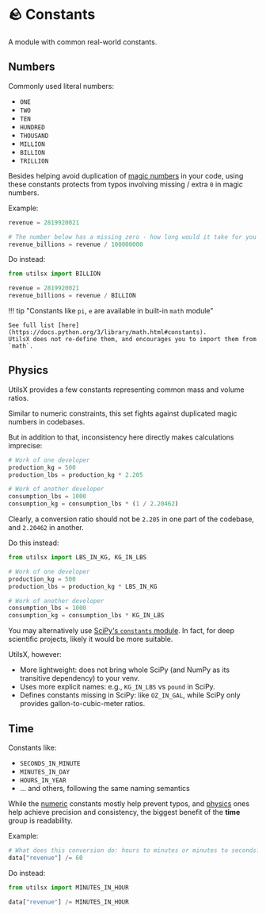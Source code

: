 # 🪨 Constants

A module with common real-world constants.

## Numbers

Commonly used literal numbers:

- `ONE`
- `TWO`
- `TEN`
- `HUNDRED`
- `THOUSAND`
- `MILLION`
- `BILLION`
- `TRILLION`

Besides helping avoid duplication of
[magic numbers](https://code-basics.com/languages/python/lessons/magic-numbers) in your code,
using these constants protects from typos involving missing / extra `0` in magic numbers.

Example:

``` py title="bad_practice.py"
revenue = 2819920021

# The number below has a missing zero - how long would it take for you to spot?
revenue_billions = revenue / 100000000
```

Do instead:

``` py title="good_practice.py"
from utilsx import BILLION

revenue = 2819920021
revenue_billions = revenue / BILLION
```

!!! tip "Constants like `pi`, `e` are available in built-in `math` module"

    See full list [here](https://docs.python.org/3/library/math.html#constants).
    UtilsX does not re-define them, and encourages you to import them from `math`.

## Physics

UtilsX provides a few constants representing common mass and volume ratios.

Similar to numeric constraints, this set fights against duplicated magic numbers in codebases.

But in addition to that, inconsistency here directly makes calculations imprecise:

``` py title="bad_practice.py" hl_lines="3 7"
# Work of one developer
production_kg = 500
production_lbs = production_kg * 2.205

# Work of another developer
consumption_lbs = 1000
consumption_kg = consumption_lbs * (1 / 2.20462)
```

Clearly, a conversion ratio should not be `2.205` in one part of the codebase, and `2.20462` in another.

Do this instead:

``` py title="good_practice.py"
from utilsx import LBS_IN_KG, KG_IN_LBS

# Work of one developer
production_kg = 500
production_lbs = production_kg * LBS_IN_KG

# Work of another developer
consumption_lbs = 1000
consumption_kg = consumption_lbs * KG_IN_LBS
```

You may alternatively use [SciPy's `constants` module](https://docs.scipy.org/doc/scipy/reference/constants.html#).
In fact, for deep scientific projects, likely it would be more suitable.

UtilsX, however:

- More lightweight: does not bring whole SciPy (and NumPy as its transitive dependency) to your venv.
- Uses more explicit names: e.g., `KG_IN_LBS` vs `pound` in SciPy.
- Defines constants missing in SciPy: like `OZ_IN_GAL`, while SciPy only provides gallon-to-cubic-meter ratios.

## Time

Constants like:

- `SECONDS_IN_MINUTE`
- `MINUTES_IN_DAY`
- `HOURS_IN_YEAR`
- ... and others, following the same naming semantics

While the [numeric](#numbers) constants mostly help prevent typos,
and [physics](#physics) ones help achieve precision and consistency,
the biggest benefit of the **time** group is readability.

Example:

``` py title="bad_practice.py"
# What does this conversion do: hours to minutes or minutes to seconds?
data["revenue"] /= 60
```

Do instead:

``` py title="good_practice.py"
from utilsx import MINUTES_IN_HOUR

data["revenue"] /= MINUTES_IN_HOUR
```
